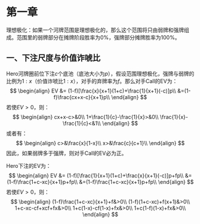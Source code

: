 # 第一章

理想极化：如果一个河牌范围是理想极化的，那么这个范围将只由弱牌和强牌组成。范围里的弱牌部分在摊牌阶段胜率为0%，强牌部分摊牌胜率为100%。

## 一、下注尺度与价值诈唬比

Hero河牌圈前位下注$c$个底池（底池大小为$p$），假设范围理想极化，强牌与弱牌的比例为$1:x$（价值诈唬比$1:x$），对手的弃牌率为$f$。那么对手Call的EV为：
$$
\begin{align}
EV &= (1-f)[\frac{x}{x+1}(1+c)+\frac{1}{x+1}(-c)]p\\
&=(1-f)\frac{cx+x-c}{x+1}p\\
\end{align}
$$
若使$EV>0$，则：
$$
\begin{align}
cx+x-c>&0\\
1+\frac{1}{c}-\frac{1}{x}>&0\\
\frac{1}{x}-\frac{1}{c}<&1\\
\end{align}
$$
或者有：
$$
\begin{align}
c>&\frac{x}{1-x}\\
x>&\frac{c}{c+1}\\
\end{align}
$$
因此，如果弱牌多于强牌，则对手Call的EV必为正。

Hero下注的EV为：
$$
\begin{align}
EV &= (1-f)[\frac{1}{x+1}(1+c)+\frac{x}{x+1}(-c)]p+fp\\
&=(1-f)\frac{1+c-xc}{x+1}p+fp\\
&=(1-f)\frac{1+c-xc}{x+1}p+fp\\
\end{align}
$$
若使$EV>0$，则：
$$
\begin{align}
(1-f)\frac{1+c-xc}{x+1}+f&>0\\
(1-f)(1+c-xc)+f(x+1)&>0\\
1+c-xc-cf+xcf+fx&>0\\
1+c(1-x)-cf(1-x)+fx&>0\\
1+c(1-f)(1-x)+fx&>0\\
\end{align}
$$


